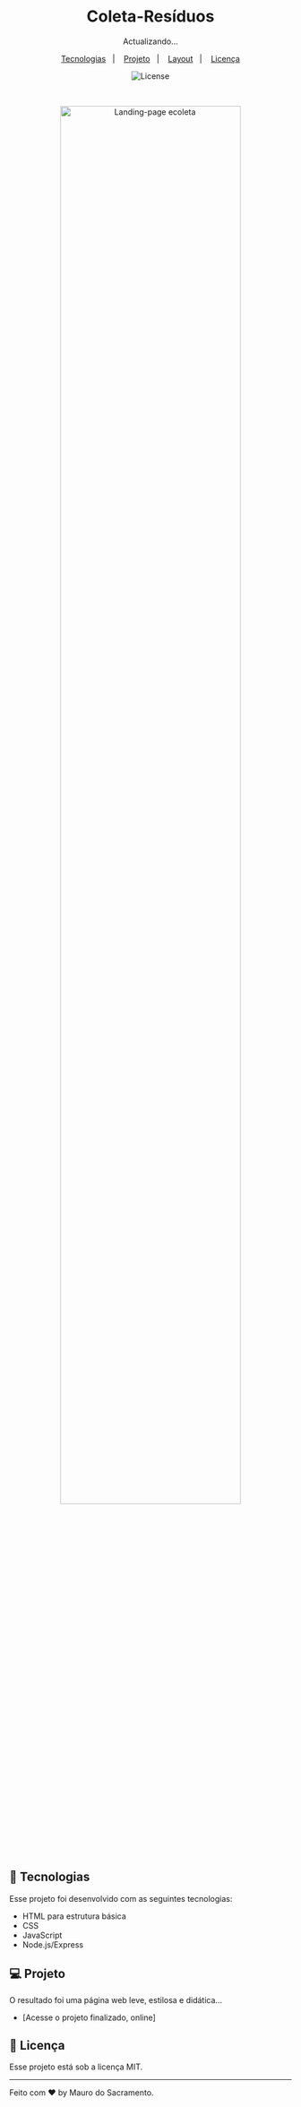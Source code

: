 <h1 align="center"> Coleta-Resíduos </h1>

<p align="center">
Actualizando...</p>

<p align="center">
  <a href="#-tecnologias">Tecnologias</a>&nbsp;&nbsp;&nbsp;|&nbsp;&nbsp;&nbsp;
  <a href="#-projeto">Projeto</a>&nbsp;&nbsp;&nbsp;|&nbsp;&nbsp;&nbsp;
  <a href="#-layout">Layout</a>&nbsp;&nbsp;&nbsp;|&nbsp;&nbsp;&nbsp;
  <a href="#memo-licença">Licença</a>
</p>

<p align="center">
  <img alt="License" src="https://img.shields.io/static/v1?label=license&message=MIT&color=49AA26&labelColor=000000">
</p>

<br>

<p align="center">
  <img alt="Landing-page ecoleta" src="" width="80%">
</p>

## 🚀 Tecnologias

Esse projeto foi desenvolvido com as seguintes tecnologias:

- HTML para estrutura básica
- CSS
- JavaScript
- Node.js/Express

## 💻 Projeto

O resultado foi uma página web leve, estilosa e didática... 

- [Acesse o projeto finalizado, online]


## :memo: Licença

Esse projeto está sob a licença MIT.

---

Feito com ♥ by Mauro do Sacramento.
